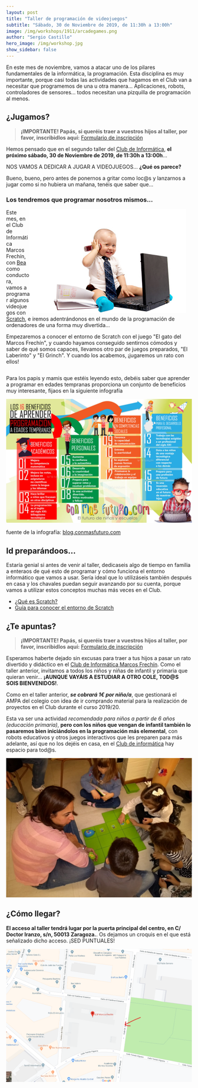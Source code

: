 ```yaml
---
layout: post
title: "Taller de programación de videojuegos"
subtitle: "Sábado, 30 de Noviembre de 2019, de 11:30h a 13:00h"
image: /img/workshops/1911/arcadegames.png
author: "Sergio Castillo"
hero_image: /img/workshop.jpg
show_sidebar: false
---
```


En este mes de noviembre, vamos a atacar uno de los pilares fundamentales de la informática, la programación. Esta disciplina es muy importante, porque casi todas las actividades que hagamos en el Club van a necesitar que programemos de una u otra manera... Aplicaciones, robots, controladores de sensores... todos necesitan una pizquilla de programación al menos.

## ¿Jugamos?

> **¡IMPORTANTE! Papás, si queréis traer a vuestros hijos al taller, por favor, inscribidlos aquí:** <a href="https://forms.gle/4pQPxtCaKbJG1ebz9" target="_blank">Formulario de inscripción</a>

Hemos pensado que en el segundo taller del [Club de Informática](/), **el próximo sábado, 30 de Noviembre de 2019, de 11:30h a 13:00h**... 

NOS VAMOS A DEDICAR A JUGAR A VIDEOJUEGOS...  **¿Qué os parece?**

Bueno, bueno, pero antes de ponernos a gritar como loc@s y lanzarnos a jugar como si no hubiera un mañana, tenéis que saber que...

### Los tendremos que programar nosotros mismos...

<div style="float: right; margin-right: 15px">
<img src="/img/workshops/1911/bebeprogrammer.jpg" alt="¿Programamos?" />
</div>

Este mes, en el Club de Informática Marcos Frechín, con <a href="http://twitter.com/beatrizremiro" target="_blank">Bea</a> como conductora, vamos a programar algunos videojuegos con <a href="https://scratch.mit.edu/about" target="_blank">Scratch</a>, e iremos adentrándonos en el mundo de la programación de ordenadores de una forma muy divertida...

Empezaremos a conocer el entorno de Scratch con el juego "El gato del Marcos Frechín", y cuando hayamos conseguido sentirnos cómodos y saber de qué somos capaces, llevamos otro par de juegos preparados, "El Laberinto" y "El Grinch". Y cuando los acabemos, ¡jugaremos un rato con ellos!

<div style="clear: both" ></div>

Para los papis y mamis que estéis leyendo esto, debéis saber que aprender a programar en edades tempranas proporciona un conjunto de beneficios muy interesante, fijaos en la siguiente infografía

![Beneficios de aprender a programar a edades tempranas](/img/workshops/1911/beneficiosprogram.jpg)

fuente de la infografía: <a href="http://blog.conmasfuturo.com/16-beneficios-de-aprender-programacion-a-edades-tempranas" target="_blank">blog.conmasfuturo.com</a>

## Id preparándoos...
Estaría genial si antes de venir al taller, dedicaseis algo de tiempo en familia a enteraos de qué esto de programar y cómo funciona el entorno informático que vamos a usar. Sería ideal que lo utilizáseis también después en casa y los chavales puedan seguir avanzando por su cuenta, porque vamos a utilizar estos conceptos muchas más veces en el Club.

- <a href="https://scratch.mit.edu/parents/" target="_blank">¿Qué es Scratch?</a>
- <a href="/docs/scratch/Guía-para-conocer-sobre-el-entorno-de-Scratch-3.pdf" target="_blank">Guía para conocer el entorno de Scratch</a>

## ¿Te apuntas?

> **¡IMPORTANTE! Papás, si queréis traer a vuestros hijos al taller, por favor, inscribidlos aquí:** <a href="https://forms.gle/4pQPxtCaKbJG1ebz9" target="_blank">Formulario de inscripción</a>

Esperamos haberte dejado sin excusas para traer a tus hijos a pasar un rato divertido y didáctico en el [Club de Informática Marcos Frechín](/). Como el taller anterior, invitamos a todos los niños y niñas de infantil y primaria que quieran venir... **¡AUNQUE VAYÁIS A ESTUDIAR A OTRO COLE, TOD@S SOIS BIENVENIDOS!**. 

Como en el taller anterior, **_se cobrará 1€ por niño/a_**, que gestionará el AMPA del colegio con idea de ir comprando material para la realización de proyectos en el Club durante el curso 2019/20.

Esta va ser una actividad *recomendada para niños a partir de 6 años (educación primaria)*, **pero con los niños que vengan de infantil también lo pasaremos bien iniciándolos en la programación más elemental**, con robots educativos y otros juegos interactivos que les preparen para más adelante, así que no los dejéis en casa, en el [Club de informática](/) hay espacio para tod@s.

![Instrucciones básicas con robots educativos](/img/workshops/1901/infantil_raton.jpeg)

## ¿Cómo llegar?

**El acceso al taller tendrá lugar por la puerta principal del centro, en C/ Doctor Iranzo, s/n, 50013 Zaragoza.**. Os dejamos un croquis en el que está señalizado dicho acceso. ¡SED PUNTUALES!

![Mapa acceso Marcos Frechín](/img/mapa_acceso.png)
